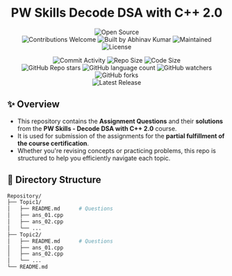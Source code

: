 <h1 align="center">PW Skills Decode DSA with C++ 2.0</h2>

<p align="center">
     <img src="https://badges.frapsoft.com/os/v1/open-source.svg?v=103" alt="Open Source" />
     <br/>
     <img src="https://img.shields.io/static/v1.svg?label=Contributions&message=Welcome&color=darkgreen" alt="Contributions Welcome" />
     <img src="https://img.shields.io/badge/Built%20by-Abhinav%20Kumar-0059b3" alt="Built by Abhinav Kumar" />
     <img src="https://img.shields.io/static/v1.svg?label=Maintained&message=Yes&color=red" alt="Maintained" />
     <br/>
     <img src="https://img.shields.io/github/license/abhinavkumar2369/Pw-Decode-DSA-with-cpp-2.0" alt="License" />
</p>

<p align="center">
     <img src="https://img.shields.io/github/commit-activity/t/abhinavkumar2369/Pw-Decode-DSA-with-cpp-2.0/main" alt="Commit Activity" />
     <img src="https://img.shields.io/github/repo-size/abhinavkumar2369/Pw-Decode-DSA-with-cpp-2.0?color=orange" alt="Repo Size" />
     <img src="https://img.shields.io/github/languages/code-size/abhinavkumar2369/Pw-Decode-DSA-with-cpp-2.0" alt="Code Size" />
     <br/>
     <img alt="GitHub Repo stars" src="https://img.shields.io/github/stars/abhinavkumar2369/Pw-Decode-DSA-with-cpp-2.0?style=flat&color=orange">
     <img alt="GitHub language count" src="https://img.shields.io/github/languages/count/abhinavkumar2369/Pw-Decode-DSA-with-cpp-2.0">
     <img alt="GitHub watchers" src="https://img.shields.io/github/watchers/abhinavkumar2369/Pw-Decode-DSA-with-cpp-2.0?style=flat">
     <img alt="GitHub forks" src="https://img.shields.io/github/forks/abhinavkumar2369/Pw-Decode-DSA-with-cpp-2.0?style=flat&color=orange">
     <br/>
     <img src="https://img.shields.io/github/v/release/abhinavkumar2369/Pw-Decode-DSA-with-cpp-2.0" alt="Latest Release" />
</p>


## ✨ Overview

- This repository contains the **Assignment Questions** and their **solutions** from the **PW Skills - Decode DSA with C++ 2.0** course.
- It is used for submission of the assignments for the **partial fulfillment of the course certification**.
- Whether you're revising concepts or practicing problems, this repo is structured to help you efficiently navigate each topic.



## 📁 Directory Structure

```bash
Repository/
├── Topic1/
│   ├── README.md      # Questions
│   ├── ans_01.cpp
│   ├── ans_02.cpp
│   └── ...
├── Topic2/
│   ├── README.md      # Questions
│   ├── ans_01.cpp
│   ├── ans_02.cpp
│   └── ...
└── README.md
